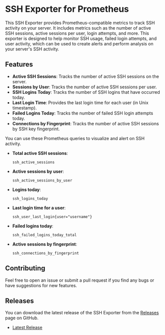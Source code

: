 # SSH Exporter for Prometheus

This SSH Exporter provides Prometheus-compatible metrics to track SSH activity on your server. It includes metrics such as the number of active SSH sessions, active sessions per user, login attempts, and more. This exporter is designed to help monitor SSH usage, failed login attempts, and user activity, which can be used to create alerts and perform analysis on your server's SSH activity.

## Features

- **Active SSH Sessions**: Tracks the number of active SSH sessions on the server.
- **Sessions by User**: Tracks the number of active SSH sessions per user.
- **SSH Logins Today**: Tracks the number of SSH logins that have occurred today.
- **Last Login Time**: Provides the last login time for each user (in Unix timestamp).
- **Failed Logins Today**: Tracks the number of failed SSH login attempts today.
- **Connections by Fingerprint**: Tracks the number of active SSH sessions by SSH key fingerprint.

You can use these Prometheus queries to visualize and alert on SSH activity.

- **Total active SSH sessions**:

    ```promQL
    ssh_active_sessions
    ```

- **Active sessions by user**:

    ```promQL
    ssh_active_sessions_by_user
    ```

- **Logins today**:

    ```promQL
    ssh_logins_today
    ```

- **Last login time for a user**:

    ```promQL
    ssh_user_last_login{user="username"}
    ```

- **Failed logins today**:

    ```promQL
    ssh_failed_logins_today_total
    ```

- **Active sessions by fingerprint**:

    ```promQL
    ssh_connections_by_fingerprint
    ```

## Contributing

Feel free to open an issue or submit a pull request if you find any bugs or have suggestions for new features.

## Releases

You can download the latest release of the SSH Exporter from the [Releases](https://github.com/Himanshu-216/ssh_exporter/releases) page on GitHub.

- [Latest Release](https://github.com/Himanshu-216/ssh_exporter/releases/latest)

